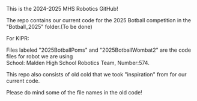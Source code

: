 This is the 2024-2025 MHS Robotics GitHub!

The repo contains our current code for the 2025 Botball competition in the "Botball_2025" folder.(To be done)

For KIPR:

Files labeled "2025BotballPoms" and "2025BotballWombat2" are the code files for robot we are using  
School: Malden High School Robotics Team, Number:574.

This repo also consists of old cold that we took "inspiration" from for our current code.

Please do mind some of the file names in the old code!
